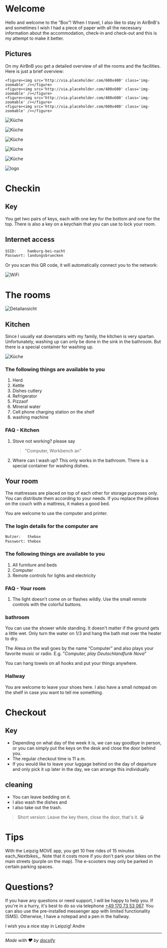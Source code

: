 # Welcome

Hello and welcome to the “Box”! When I travel, I also like to stay in AirBnB's and sometimes I wish I had a piece of paper with all the necessary information about the accommodation, check-in and check-out and this is my attempt to make it better.

## Pictures

On my AirBnB you get a detailed overview of all the rooms and the facilities. Here is just a brief overview:

<div class='grid'>

    <figure><img src='http://via.placeholder.com/600x400' class='img-zoomable' /></figure>
    <figure><img src='http://via.placeholder.com/400x600' class='img-zoomable' /></figure>
    <figure><img src='http://via.placeholder.com/400x600' class='img-zoomable' /></figure>
    <figure><img src='http://via.placeholder.com/600x400' class='img-zoomable' /></figure>

</div>

<div class="grid">

![Küche](_media/rooms/kueche.jpg ":class=img-zoomable")

![Küche](_media/rooms/kueche.jpg ":class=img-zoomable")

![Küche](_media/rooms/kueche.jpg ":class=img-zoomable")

![Küche](_media/rooms/kueche.jpg ":class=img-zoomable")

![Küche](_media/rooms/kueche.jpg ":class=img-zoomable")

![logo](https://docsify.js.org/_media/icon.svg ":class=img-zoomable")

</div>

# Checkin

## Key

You get two pairs of keys, each with one key for the bottom and one for the top. There is also a key on a keychain that you can use to lock your room.

## Internet access

```txt
SSID:     hamburg-bei-nacht
Passwort: landungsbruecken
```

Or you scan this QR code, it will automatically connect you to the network:

![WiFi](_media/wlan.png ":size=200")

# The rooms

![Detailansicht](_media/thebox-map-detail.png)

## Kitchen

Since I usually eat downstairs with my family, the kitchen is very spartan. Unfortunately, washing up can only be done in the sink in the bathroom. But there is a special container for washing up.

![Küche](_media/rooms/kueche.jpg ":size=200")

### The following things are available to you

1.  Herd
2.  Kettle
3.  Dishes cutlery
4.  Refrigerator
5.  Pizzaof
6.  Mineral water
7.  Cell phone charging station on the shelf
8.  washing machine

### FAQ - Kitchen

1.  Stove not working? please say
    > "Computer, Workbench an"
2.  Where can I wash up? This only works in the bathroom. There is a special container for washing dishes.

## Your room

The mattresses are placed on top of each other for storage purposes only. You can distribute them according to your needs. If you replace the pillows on the couch with a mattress, it makes a good bed.

You are welcome to use the computer and printer.

### The login details for the computer are

```txt
Nutzer:   thebox
Passwort: thebox
```

### The following things are available to you

1.  All furniture and beds
2.  Computer
3.  Remote controls for lights and electricity

### FAQ - Your room

1.  The light doesn't come on or flashes wildly. Use the small remote controls with the colorful buttons.

### bathroom

You can use the shower while standing. It doesn't matter if the ground gets a little wet. Only turn the water on 1/3 and hang the bath mat over the heater to dry.

The Alexa on the wall goes by the name “Computer” and also plays your favorite music or radio. E.g. "_Computer, play Deutschlandfunk Nova_"

You can hang towels on all hooks and put your things anywhere.

### Hallway

You are welcome to leave your shoes here. I also have a small notepad on the shelf in case you want to tell me something.

# Checkout

## Key

-   Depending on what day of the week it is, we can say goodbye in person, or you can simply put the keys on the desk and close the door behind you.
-   The regular checkout time is 11 a.m.
-   If you would like to leave your luggage behind on the day of departure and only pick it up later in the day, we can arrange this individually.

## cleaning

-   You can leave bedding on it.
-   I also wash the dishes and
-   I also take out the trash.

> Short version: Leave the key there, close the door, that's it. 😀

# Tips

With the Leipzig MOVE app, you get 10 free rides of 15 minutes each_Nextbikes_. Note that it costs more if you don't park your bikes on the main streets (purple on the map). The e-scooters may only be parked in certain parking spaces.

# Questions?

If you have any questions or need support, I will be happy to help you. If you're in a hurry, it's best to do so via telephone <a href="tel:+491707353067">+49 170 73 53 067</a>. You can also use the pre-installed messenger app with limited functionality (SMS). Otherwise, I have a notepad and a pen in the hallway.

I wish you a nice stay in Leipzig!
Andre

* * *

_Made with ❤️ by [docsify](https://docsify.js.org/)_
